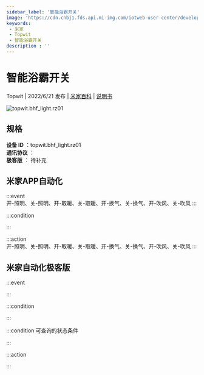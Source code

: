 ```yaml
---
sidebar_label: '智能浴霸开关'
image: 'https://cdn.cnbj1.fds.api.mi-img.com/iotweb-user-center/developer_1679048028427RmxF0zNV.png?GalaxyAccessKeyId=AKVGLQWBOVIRQ3XLEW&Expires=9223372036854775807&Signature=UMz1PHSX9+dp5Z4MOeWBdPzWngg='
keywords: 
 - 米家
 - Topwit
 - 智能浴霸开关
description : ''
---
```

# 智能浴霸开关

Topwit | 2022/6/21 发布 | [米家百科](https://home.mi.com/webapp/content/baike/product/index.html?model=topwit.bhf_light.rz01) | [说明书](https://home.mi.com/views/introduction.html?model=topwit.bhf_light.rz01&region=cn)

![topwit.bhf_light.rz01](https://cdn.cnbj1.fds.api.mi-img.com/iotweb-user-center/developer_1679048028427RmxF0zNV.png?GalaxyAccessKeyId=AKVGLQWBOVIRQ3XLEW&Expires=9223372036854775807&Signature=UMz1PHSX9+dp5Z4MOeWBdPzWngg=)

## 规格  
> 
**设备 ID** ：topwit.bhf_light.rz01  
**通讯协议** ：  
**极客版**  ： 待补充 


## 米家APP自动化  

:::event  
开-照明、关-照明、开-取暖、关-取暖、开-换气、关-换气、开-吹风、关-吹风
:::

:::condition  

:::

:::action   
开-照明、关-照明、开-取暖、关-取暖、开-换气、关-换气、开-吹风、关-吹风
:::

## 米家自动化极客版  

:::event  

:::

:::condition  

:::

:::condition 可查询的状态条件  

:::

:::action  

:::

        
